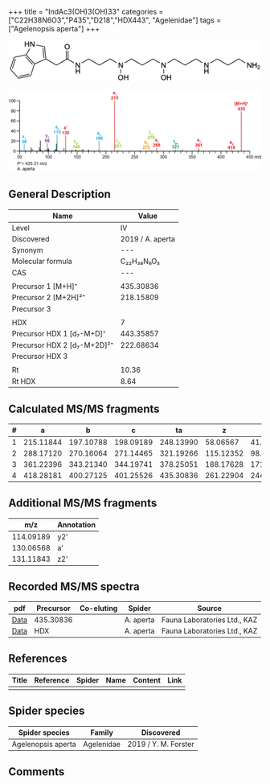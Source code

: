 +++
title = "IndAc3(OH)3(OH)33"
categories = ["C22H38N6O3","P435","D218","HDX443",
"Agelenidae"]
tags = ["Agelenopsis aperta"]
+++

![](/img/IndAc3(OH)3(OH)33.png)

![](/img_MSMS/435_IndAc3(OH)3(OH)33_Aa.png?classes=border)

## General Description

| Name                        | Value            |
|-----------------------------|------------------|
| Level                       | IV               |
| Discovered                  | 2019 / A. aperta |
| Synonym                     | ---              |
| Molecular formula           | C₂₂H₃₈N₆O₃       |
| CAS                         | ---              |
|                             |                  |
| Precursor 1 [M+H]⁺          | 435.30836        |
| Precursor 2 [M+2H]²⁺        | 218.15809        |
| Precursor 3                 |                  |
|                             |                  |
| HDX                         | 7                |
| Precursor HDX 1 [d₇-M+D]⁺   | 443.35857        |
| Precursor HDX 2 [d₇-M+2D]²⁺ | 222.68634        |
| Precursor HDX 3             |                  |
|                             |                  |
| Rt                          | 10.36            |
| Rt HDX                      | 8.64             |

## Calculated MS/MS fragments

| # | a         | b         | c         | ta        | z         | y         | tz        |
|---|-----------|-----------|-----------|-----------|-----------|-----------|-----------|
| 1 | 215.11844 | 197.10788 | 198.09189 | 248.13990 | 58.06567  | 41.03912  | 75.09222  |
| 2 | 288.17120 | 270.16064 | 271.14465 | 321.19266 | 115.12352 | 98.09697  | 148.14498 |
| 3 | 361.22396 | 343.21340 | 344.19741 | 378.25051 | 188.17628 | 171.14973 | 221.19774 |
| 4 | 418.28181 | 400.27125 | 401.25526 | 435.30836 | 261.22904 | 244.20249 | 278.25559 |

## Additional MS/MS fragments

| m/z       | Annotation |
|-----------|------------|
| 114.09189 | y2'        |
| 130.06568 | a'         |
| 131.11843 | z2'        |

## Recorded MS/MS spectra

| pdf                                                    | Precursor | Co-eluting | Spider    | Source                       |
|--------------------------------------------------------|-----------|------------|-----------|------------------------------|
| [Data](/pdf/A-aperta/435_IndAc3(OH)3(OH)33_Aa.pdf)     | 435.30836 |            | A. aperta | Fauna Laboratories Ltd., KAZ |
| [Data](/pdf/A-aperta/435_IndAc3(OH)3(OH)33_Aa_HDX.pdf) | HDX       |            | A. aperta | Fauna Laboratories Ltd., KAZ |

## References

| Title     | Reference   | Spider    | Name   | Content  | Link |
|-----------|-------------|-----------|--------|----------|-----|
|           |             |           |        |          |     |

## Spider species

| Spider species     | Family     | Discovered           |
|--------------------|------------|----------------------|
| Agelenopsis aperta | Agelenidae | 2019 / Y. M. Forster |

## Comments